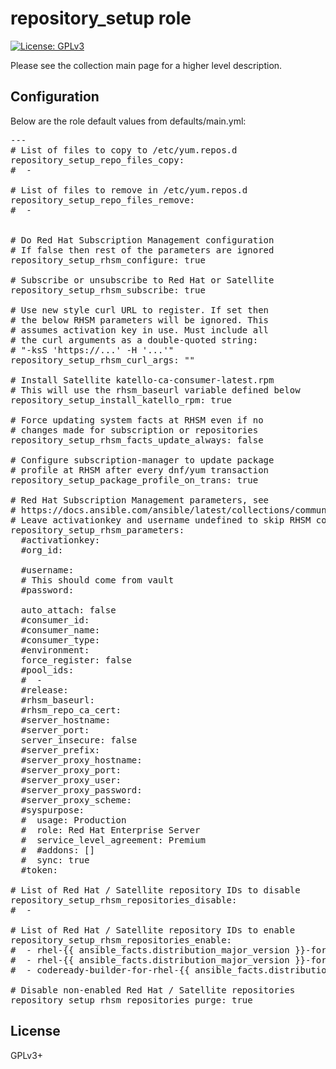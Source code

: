 # repository_setup role

[![License: GPLv3](https://img.shields.io/badge/license-GPLv3-brightgreen.svg)](https://www.gnu.org/licenses/gpl-3.0)

Please see the collection main page for a higher level description.

## Configuration

Below are the role default values from defaults/main.yml:

<pre>
---
# List of files to copy to /etc/yum.repos.d
repository_setup_repo_files_copy:
#  -

# List of files to remove in /etc/yum.repos.d
repository_setup_repo_files_remove:
#  -


# Do Red Hat Subscription Management configuration
# If false then rest of the parameters are ignored
repository_setup_rhsm_configure: true

# Subscribe or unsubscribe to Red Hat or Satellite
repository_setup_rhsm_subscribe: true

# Use new style curl URL to register. If set then
# the below RHSM parameters will be ignored. This
# assumes activation key in use. Must include all
# the curl arguments as a double-quoted string:
# "-ksS 'https://...' -H '...'"
repository_setup_rhsm_curl_args: ""

# Install Satellite katello-ca-consumer-latest.rpm
# This will use the rhsm_baseurl variable defined below
repository_setup_install_katello_rpm: true

# Force updating system facts at RHSM even if no
# changes made for subscription or repositories
repository_setup_rhsm_facts_update_always: false

# Configure subscription-manager to update package
# profile at RHSM after every dnf/yum transaction
repository_setup_package_profile_on_trans: true

# Red Hat Subscription Management parameters, see
# https://docs.ansible.com/ansible/latest/collections/community/general/redhat_subscription_module.html
# Leave activationkey and username undefined to skip RHSM configuration
repository_setup_rhsm_parameters:
  #activationkey:
  #org_id:

  #username:
  # This should come from vault
  #password:

  auto_attach: false
  #consumer_id:
  #consumer_name:
  #consumer_type:
  #environment:
  force_register: false
  #pool_ids:
  #  -
  #release:
  #rhsm_baseurl:
  #rhsm_repo_ca_cert:
  #server_hostname:
  #server_port:
  server_insecure: false
  #server_prefix:
  #server_proxy_hostname:
  #server_proxy_port:
  #server_proxy_user:
  #server_proxy_password:
  #server_proxy_scheme:
  #syspurpose:
  #  usage: Production
  #  role: Red Hat Enterprise Server
  #  service_level_agreement: Premium
  #  #addons: []
  #  sync: true
  #token:

# List of Red Hat / Satellite repository IDs to disable
repository_setup_rhsm_repositories_disable:
#  -

# List of Red Hat / Satellite repository IDs to enable
repository_setup_rhsm_repositories_enable:
#  - rhel-{{ ansible_facts.distribution_major_version }}-for-x86_64-baseos-rpms
#  - rhel-{{ ansible_facts.distribution_major_version }}-for-x86_64-appstream-rpms
#  - codeready-builder-for-rhel-{{ ansible_facts.distribution_major_version }}-x86_64-rpms

# Disable non-enabled Red Hat / Satellite repositories
repository_setup_rhsm_repositories_purge: true
</pre>

## License

GPLv3+
